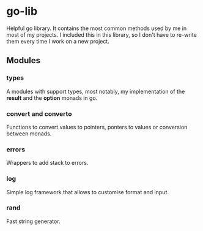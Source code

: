 # go-lib
Helpful go library. It contains the most common methods used by me in most of 
my projects. I included this in this library, so I don't have to re-write them
every time I work on a new project.

## Modules

### types
A modules with support types, most notably, my implementation of the **result**
and the **option** monads in go. 

### convert and converto
Functions to convert values to pointers, ponters to values or conversion between
monads.

### errors
Wrappers to add stack to errors.

### log
Simple log framework that allows to customise format and input.

### rand
Fast string generator.